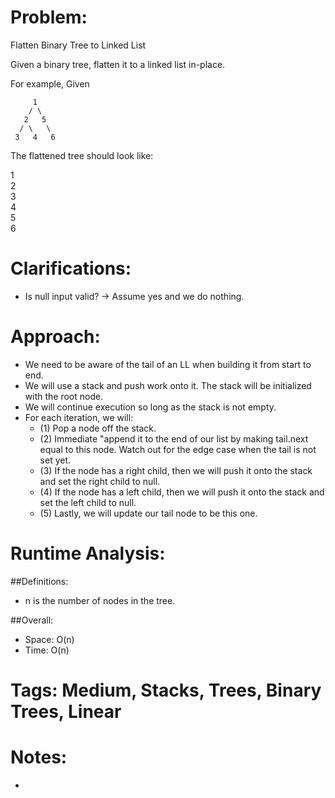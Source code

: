 # Problem:
  Flatten Binary Tree to Linked List
  
  Given a binary tree, flatten it to a linked list in-place.

  For example,
  Given

         1
        / \
       2   5
      / \   \
     3   4   6

  The flattened tree should look like:
  
   1
    \
     2
      \
       3
        \
         4
          \
           5
            \
             6
  
# Clarifications:
  - Is null input valid? -> Assume yes and we do nothing.

# Approach:
  - We need to be aware of the tail of an LL when building it from start to end.
  - We will use a stack and push work onto it.  The stack will be initialized with the root node.
  - We will continue execution so long as the stack is not empty.
  - For each iteration, we will:
    - (1) Pop a node off the stack.
    - (2) Immediate "append it to the end of our list by making tail.next equal to this node.  Watch out for the edge case when the tail is not set yet.
    - (3) If the node has a right child, then we will push it onto the stack and set the right child to null.
    - (4) If the node has a left child, then we will push it onto the stack and set the left child to null.
    - (5) Lastly, we will update our tail node to be this one.

# Runtime Analysis:
##Definitions:
  - n is the number of nodes in the tree.

##Overall:
  - Space: O(n)
  - Time: O(n)

# Tags: Medium, Stacks, Trees, Binary Trees, Linear

# Notes:
  - 